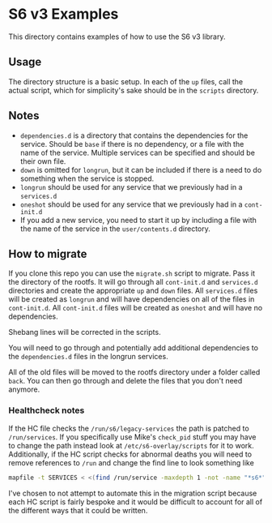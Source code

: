 # S6 v3 Examples

This directory contains examples of how to use the S6 v3 library.

## Usage

The directory structure is a basic setup. In each of the `up` files, call the actual script, which for simplicity's sake should be in the `scripts` directory.

## Notes

* `dependencies.d` is a directory that contains the dependencies for the service. Should be `base` if there is no dependency, or a file with the name of the service. Multiple services can be specified and should be their own file.
* `down` is omitted for `longrun`, but it can be included if there is a need to do something when the service is stopped.
* `longrun` should be used for any service that we previously had in a `services.d`
* `oneshot` should be used for any service that we previously had in a `cont-init.d`
* If you add a new service, you need to start it up by including a file with the name of the service in the `user/contents.d` directory.

## How to migrate

If you clone this repo you can use the `migrate.sh` script to migrate. Pass it the directory of the rootfs. It will go through all `cont-init.d` and `services.d` directories and create the appropriate `up` and `down` files. All `services.d` files will be created as `longrun` and will have dependencies on all of the files in `cont-init.d`. All `cont-init.d` files will be created as `oneshot` and will have no dependencies.

Shebang lines will be corrected in the scripts.

You will need to go through and potentially add additional dependencies to the `dependencies.d` files in the longrun services.

All of the old files will be moved to the rootfs directory under a folder called `back`. You can then go through and delete the files that you don't need anymore.

### Healthcheck notes

If the HC file checks the `/run/s6/legacy-services` the path is patched to `/run/services`. If you specifically use Mike's `check_pid` stuff you may have to change the path instead look at `/etc/s6-overlay/scripts` for it to work. Additionally, if the HC script checks for abnormal deaths you will need to remove references to `/run` and change the find line to look something like

```bash
mapfile -t SERVICES < <(find /run/service -maxdepth 1 -not -name "*s6*" | tail +2)
```

I've chosen to not attempt to automate this in the migration script because each HC script is fairly bespoke and it would be difficult to account for all of the different ways that it could be written.
